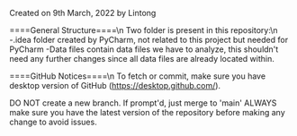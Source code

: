 Created on 9th March, 2022 by Lintong

====General Structure====\n
Two folder is present in this repository:\n
-.idea
    folder created by PyCharm, not related to this project but needed for PyCharm
-Data files
    contain data files we have to analyze, this shouldn't need any further changes since all data files are already located within.

====GitHub Notices====\n
To fetch or commit, make sure you have desktop version of GitHub (https://desktop.github.com/).

DO NOT create a new branch. If prompt'd, just merge to 'main'
ALWAYS make sure you have the latest version of the repository before making any change to avoid issues. 

